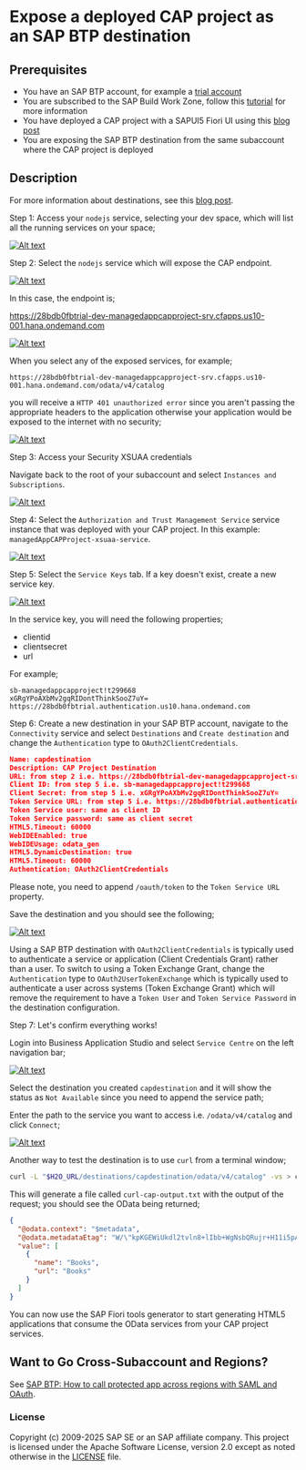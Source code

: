 # Expose a deployed CAP project as an SAP BTP destination


## Prerequisites

- You have an SAP BTP account, for example a [trial account](https://account.hana.ondemand.com/)
- You are subscribed to the SAP Build Work Zone, follow this [tutorial](https://developers.sap.com/tutorials/cp-portal-cloud-foundry-getting-started.html) for more information
- You have deployed a CAP project with a SAPUI5 Fiori UI using this [blog post](https://community.sap.com/t5/technology-blogs-by-sap/build-and-deploy-a-cap-project-node-js-api-with-a-sap-fiori-elements-ui-and/ba-p/13537906)
- You are exposing the SAP BTP destination from the same subaccount where the CAP project is deployed

## Description

For more information about destinations, see this [blog post](https://community.sap.com/t5/technology-blogs-by-members/sap-btp-destinations-in-a-nutshell-part-3-oauth-2-0-client-credentials/ba-p/13577101).

Step 1: Access your `nodejs` service, selecting your dev space, which will list all the running services on your space;

[![Alt text](Step1.png "CAP project service")](Step1.png)

Step 2:  Select the `nodejs` service which will expose the CAP endpoint.

[![Alt text](Step2.png "CAP Project Endpoint")](Step2.png)

In this case, the endpoint is;

https://28bdb0fbtrial-dev-managedappcapproject-srv.cfapps.us10-001.hana.ondemand.com

[![Alt text](Step2b.png "Catalog of services")](Step2b.png)

When you select any of the exposed services, for example; 

```
https://28bdb0fbtrial-dev-managedappcapproject-srv.cfapps.us10-001.hana.ondemand.com/odata/v4/catalog
```

you will receive a `HTTP 401 unauthorized error` since you aren't passing the appropriate headers to the application otherwise your application would be exposed to the internet with no security;

[![Alt text](Step2c.png "401 Error")](Step2c.png)

Step 3: Access your Security XSUAA credentials

Navigate back to the root of your subaccount and select `Instances and Subscriptions`.

[![Alt text](Step3.png "Instances and Subscriptions")](Step3.png)

Step 4: Select the `Authorization and Trust Management Service` service instance that was deployed with your CAP project. In this example: `managedAppCAPProject-xsuaa-service`.

[![Alt text](Step4.png "XSUAA Service Instance")](Step4.png)

Step 5: Select the `Service Keys` tab. If a key doesn't exist, create a new service key.

[![Alt text](Step5.png "XSUAA Service Key")](Step4.png)

In the service key, you will need the following properties;

- clientid
- clientsecret
- url

For example;
```
sb-managedappcapproject!t299668
xGRgYPoAXbMv2gqRIDontThinkSooZ7uY=
https://28bdb0fbtrial.authentication.us10.hana.ondemand.com
```

Step 6: Create a new destination in your SAP BTP account, navigate to the `Connectivity` service and select `Destinations` and `Create destination` and change the `Authentication` type to `OAuth2ClientCredentials`.

```json
Name: capdestination
Description: CAP Project Destination
URL: from step 2 i.e. https://28bdb0fbtrial-dev-managedappcapproject-srv.cfapps.us10-001.hana.ondemand.com
Client ID: from step 5 i.e. sb-managedappcapproject!t299668
Client Secret: from step 5 i.e. xGRgYPoAXbMv2gqRIDontThinkSooZ7uY=
Token Service URL: from step 5 i.e. https://28bdb0fbtrial.authentication.us10.hana.ondemand.com appended with /oauth/token
Token Service user: same as client ID
Token Service password: same as client secret
HTML5.Timeout: 60000
WebIDEEnabled: true
WebIDEUsage: odata_gen
HTML5.DynamicDestination: true
HTML5.Timeout: 60000
Authentication: OAuth2ClientCredentials
```

Please note, you need to append `/oauth/token` to the `Token Service URL` property.

Save the destination and you should see the following;

[![Alt text](Step6.png "New Destination")](Step6.png)

Using a SAP BTP destination with `OAuth2ClientCredentials` is typically used to authenticate a service or application (Client Credentials Grant) rather than a user. To switch to using a Token Exchange Grant, change the `Authentication` type to `OAuth2UserTokenExchange` which is typically used to authenticate a user across systems (Token Exchange Grant) which will remove the requirement to have a `Token User` and `Token Service Password` in the destination configuration.

Step 7: Let's confirm everything works!

Login into Business Application Studio and select `Service Centre` on the left navigation bar;

[![Alt text](Step7.png "Service Centre")](Step7.png)

Select the destination you created `capdestination` and it will show the status as `Not Available` since you need to append the service path;

Enter the path to the service you want to access i.e. `/odata/v4/catalog` and click `Connect`;

[![Alt text](Step7b.png "Service Centre")](Step7b.png)

Another way to test the destination is to use `curl` from a terminal window;

```bash
curl -L "$H2O_URL/destinations/capdestination/odata/v4/catalog" -vs > curl-cap-output.txt 2>&1
```

This will generate a file called `curl-cap-output.txt` with the output of the request; you should see the OData being returned;

```JSON
{
  "@odata.context": "$metadata",
  "@odata.metadataEtag": "W/\"kpKGEWiUkdl2tvln8+lIbb+WgNsbQRujr+H11i5pAUg=\"",
  "value": [
    {
      "name": "Books",
      "url": "Books"
    }
  ]
}

```

You can now use the SAP Fiori tools generator to start generating HTML5 applications that consume the OData services from your CAP project services.

## Want to Go Cross-Subaccount and Regions?

See [SAP BTP: How to call protected app across regions with SAML and OAuth](https://community.sap.com/t5/technology-blogs-by-sap/sap-btp-how-to-call-protected-app-across-regions-with-saml-and-oauth-2/ba-p/13546145).

### License
Copyright (c) 2009-2025 SAP SE or an SAP affiliate company. This project is licensed under the Apache Software License, version 2.0 except as noted otherwise in the [LICENSE](../../LICENSES/Apache-2.0.txt) file.

